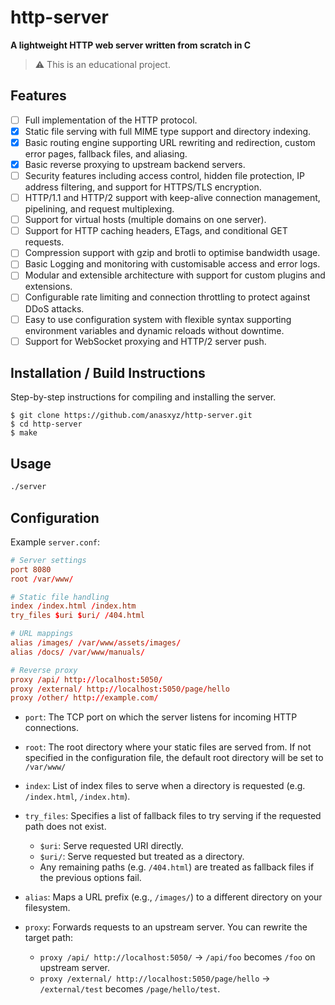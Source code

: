 
# http-server

**A lightweight HTTP web server written from scratch in C**

> ⚠️ This is an educational project.

## Features

- [ ] Full implementation of the HTTP protocol.
- [x] Static file serving with full MIME type support and directory indexing.
- [x] Basic routing engine supporting URL rewriting and redirection, custom error pages, fallback files, and aliasing.
- [x] Basic reverse proxying to upstream backend servers.  
- [ ] Security features including access control, hidden file protection, IP address filtering, and support for HTTPS/TLS encryption.
- [ ] HTTP/1.1 and HTTP/2 support with keep-alive connection management, pipelining, and request multiplexing.
- [ ] Support for virtual hosts (multiple domains on one server).
- [ ] Support for HTTP caching headers, ETags, and conditional GET requests. 
- [ ] Compression support with gzip and brotli to optimise bandwidth usage.
- [ ] Basic Logging and monitoring with customisable access and error logs.
- [ ] Modular and extensible architecture with support for custom plugins and extensions.
- [ ] Configurable rate limiting and connection throttling to protect against DDoS attacks.
- [ ] Easy to use configuration system with flexible syntax supporting environment variables and dynamic reloads without downtime.
- [ ] Support for WebSocket proxying and HTTP/2 server push. 

## Installation / Build Instructions

Step-by-step instructions for compiling and installing the server.

```
$ git clone https://github.com/anasxyz/http-server.git
$ cd http-server
$ make
```

## Usage

```bash
./server
```

## Configuration

Example `server.conf`:

```conf
# Server settings
port 8080
root /var/www/

# Static file handling
index /index.html /index.htm
try_files $uri $uri/ /404.html

# URL mappings
alias /images/ /var/www/assets/images/
alias /docs/ /var/www/manuals/

# Reverse proxy
proxy /api/ http://localhost:5050/
proxy /external/ http://localhost:5050/page/hello
proxy /other/ http://example.com/

```
-   `port`: The TCP port on which the server listens for incoming HTTP connections.

-   `root`: The root directory where your static files are served from. If not specified in the configuration file, the default root directory will be set to `/var/www/`

- `index`: List of index files to serve when a directory is requested (e.g. `/index.html`, `/index.htm`).

-   `try_files`: Specifies a list of fallback files to try serving if the requested path does not exist.
	- `$uri`: Serve requested URI directly.
	- `$uri/`: Serve requested but treated as a directory.
	- Any remaining paths (e.g. `/404.html`) are treated as fallback files if the previous options fail.

-   `alias`: Maps a URL prefix (e.g., `/images/`) to a different directory on your filesystem.

- `proxy`: Forwards requests to an upstream server. You can rewrite the target path:
	- `proxy /api/ http://localhost:5050/` → `/api/foo` becomes `/foo` on upstream server.
	- `proxy /external/ http://localhost:5050/page/hello` → `/external/test` becomes `/page/hello/test`.

